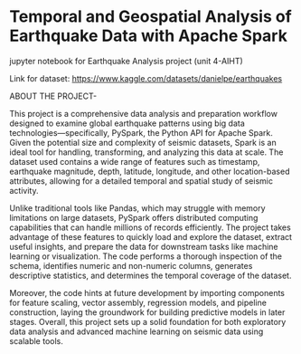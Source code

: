# Temporal and Geospatial Analysis of Earthquake Data with Apache Spark
jupyter notebook for Earthquake Analysis project (unit 4-AIHT)

Link for dataset:
https://www.kaggle.com/datasets/danielpe/earthquakes

ABOUT THE PROJECT-

This project is a comprehensive data analysis and preparation workflow designed to examine global earthquake patterns using big data technologies—specifically, PySpark, the Python API for Apache Spark. Given the potential size and complexity of seismic datasets, Spark is an ideal tool for handling, transforming, and analyzing this data at scale. The dataset used contains a wide range of features such as timestamp, earthquake magnitude, depth, latitude, longitude, and other location-based attributes, allowing for a detailed temporal and spatial study of seismic activity.

Unlike traditional tools like Pandas, which may struggle with memory limitations on large datasets, PySpark offers distributed computing capabilities that can handle millions of records efficiently. The project takes advantage of these features to quickly load and explore the dataset, extract useful insights, and prepare the data for downstream tasks like machine learning or visualization. The code performs a thorough inspection of the schema, identifies numeric and non-numeric columns, generates descriptive statistics, and determines the temporal coverage of the dataset.

Moreover, the code hints at future development by importing components for feature scaling, vector assembly, regression models, and pipeline construction, laying the groundwork for building predictive models in later stages. Overall, this project sets up a solid foundation for both exploratory data analysis and advanced machine learning on seismic data using scalable tools.

